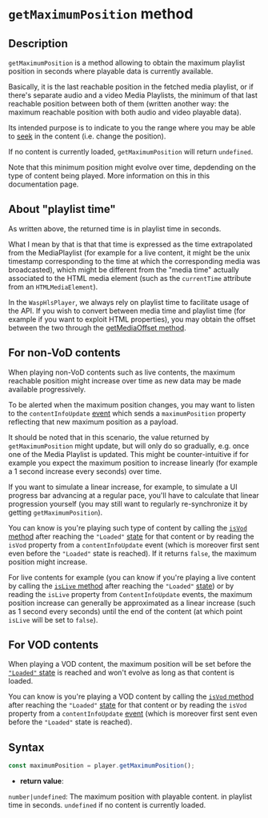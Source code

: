 # `getMaximumPosition` method

## Description

`getMaximumPosition` is a method allowing to obtain the maximum playlist
position in seconds where playable data is currently available.

Basically, it is the last reachable position in the fetched media playlist, or
if there's separate audio and a video Media Playlists, the minimum of that last
reachable position between both of them (written another way: the maximum
reachable position with both audio and video playable data).

Its intended purpose is to indicate to you the range where you may be able to
[seek](./seek.md) in the content (i.e. change the position).

If no content is currently loaded, `getMaximumPosition` will return `undefined`.

Note that this minimum position might evolve over time, depdending on the type
of content being played. More information on this in this documentation page.

## About "playlist time"

As written above, the returned time is in playlist time in seconds.

What I mean by that is that that time is expressed as the time extrapolated
from the MediaPlaylist (for example for a live content, it might be the unix
timestamp corresponding to the time at which the corresponding media was
broadcasted), which might be different from the "media time" actually associated
to the HTML media element (such as the `currentTime` attribute from an
`HTMLMediaElement`).

In the `WaspHlsPlayer`, we always rely on playlist time to facilitate usage of
the API.
If you wish to convert between media time and playlist time (for example if you
want to exploit HTML properties), you may obtain the offset between the two
through the [getMediaOffset method](./getMediaOffset.md).

## For non-VoD contents

When playing non-VoD contents such as live contents, the maximum reachable
position might increase over time as new data may be made available
progressively.

To be alerted when the maximum position changes, you may want to listen to the
`contentInfoUpdate` [event](../Player_Events.md) which sends a `maximumPosition`
property reflecting that new maximum position as a payload.

It should be noted that in this scenario, the value returned by
`getMaximumPosition` might update, but will only do so gradually, e.g. once one
of the Media Playlist is updated.
This might be counter-intuitive if for example you expect the maximum position
to increase linearly (for example a 1 second increase every seconds) over time.

If you want to simulate a linear increase, for example, to simulate a UI
progress bar advancing at a regular pace, you'll have to calculate that linear
progression yourself (you may still want to regularly re-synchronize it by
getting `getMaximumPosition`).

You can know is you're playing such type of content by calling the [`isVod`
method](../Playback_Information/isVod.md) after reaching the `"Loaded"`
[state](../Basic_Methods/getPlayerState.md) for that content or by reading
the `isVod` property from a `contentInfoUpdate` event (which is moreover
first sent even before the `"Loaded"` state is reached).
If it returns `false`, the maximum position might increase.

For live contents for example (you can know if you're playing a live content by
calling the [`isLive` method](../Playback_Information/isLive.md) after reaching
the `"Loaded"` [state](../Basic_Methods/getPlayerState.md)) or by reading the
`isLive` property from `ContentInfoUpdate` events, the maximum position increase
can generally be approximated as a linear increase (such as 1 second every
seconds) until the end of the content (at which point `isLive` will be set to
`false`).

## For VOD contents

When playing a VOD content, the maximum position will be set before the
[`"Loaded"` state](../Basic_Methods/getPlayerState.md) is reached and won't
evolve as long as that content is loaded.

You can know is you're playing a VOD content by calling the [`isVod`
method](../Playback_Information/isVod.md) after reaching the `"Loaded"`
[state](../Basic_Methods/getPlayerState.md) for that content or by reading the
`isVod` property from a `contentInfoUpdate` [event](../Player_Events.md) (which
is moreover first sent even before the `"Loaded"` state is reached).

## Syntax

```js
const maximumPosition = player.getMaximumPosition();
```

- **return value**:

`number|undefined`: The maximum position with playable content. in playlist time
in seconds. `undefined` if no content is currently loaded.
